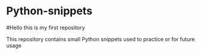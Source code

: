 # Python-snippets
#Hello this is my first repository

This repository contains small Python snippets used to practice or for future usage
